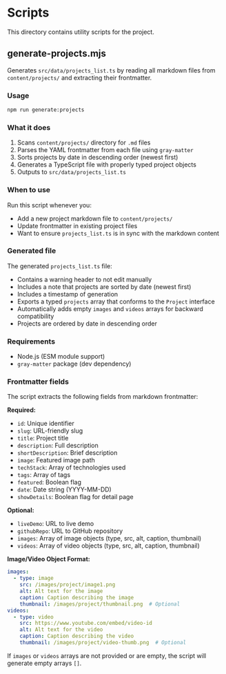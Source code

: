 # Scripts

This directory contains utility scripts for the project.

## generate-projects.mjs

Generates `src/data/projects_list.ts` by reading all markdown files from `content/projects/` and extracting their frontmatter.

### Usage

```bash
npm run generate:projects
```

### What it does

1. Scans `content/projects/` directory for `.md` files
2. Parses the YAML frontmatter from each file using `gray-matter`
3. Sorts projects by date in descending order (newest first)
4. Generates a TypeScript file with properly typed project objects
5. Outputs to `src/data/projects_list.ts`

### When to use

Run this script whenever you:
- Add a new project markdown file to `content/projects/`
- Update frontmatter in existing project files
- Want to ensure `projects_list.ts` is in sync with the markdown content

### Generated file

The generated `projects_list.ts` file:
- Contains a warning header to not edit manually
- Includes a note that projects are sorted by date (newest first)
- Includes a timestamp of generation
- Exports a typed `projects` array that conforms to the `Project` interface
- Automatically adds empty `images` and `videos` arrays for backward compatibility
- Projects are ordered by date in descending order

### Requirements

- Node.js (ESM module support)
- `gray-matter` package (dev dependency)

### Frontmatter fields

The script extracts the following fields from markdown frontmatter:

**Required:**
- `id`: Unique identifier
- `slug`: URL-friendly slug
- `title`: Project title
- `description`: Full description
- `shortDescription`: Brief description
- `image`: Featured image path
- `techStack`: Array of technologies used
- `tags`: Array of tags
- `featured`: Boolean flag
- `date`: Date string (YYYY-MM-DD)
- `showDetails`: Boolean flag for detail page

**Optional:**
- `liveDemo`: URL to live demo
- `githubRepo`: URL to GitHub repository
- `images`: Array of image objects (type, src, alt, caption, thumbnail)
- `videos`: Array of video objects (type, src, alt, caption, thumbnail)

**Image/Video Object Format:**
```yaml
images:
  - type: image
    src: /images/project/image1.png
    alt: Alt text for the image
    caption: Caption describing the image
    thumbnail: /images/project/thumbnail.png  # Optional
videos:
  - type: video
    src: https://www.youtube.com/embed/video-id
    alt: Alt text for the video
    caption: Caption describing the video
    thumbnail: /images/project/video-thumb.png  # Optional
```

If `images` or `videos` arrays are not provided or are empty, the script will generate empty arrays `[]`.
